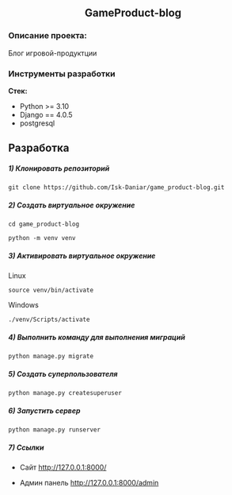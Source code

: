 <h2 align="center">GameProduct-blog</h2>

### Описание проекта:
Блог игровой-продуктции


### Инструменты разработки

 **Стек:**
 - Python >= 3.10
 - Django == 4.0.5
 - postgresql

## Разработка

##### 1) Клонировать репозиторий

    git clone https://github.com/Isk-Daniar/game_product-blog.git

##### 2) Создать виртуальное окружение

    cd game_product-blog
    
    python -m venv venv

##### 3) Активировать виртуальное окружение
    
Linux

    source venv/bin/activate
    
Windows

    ./venv/Scripts/activate

##### 4) Выполнить команду для выполнения миграций

    python manage.py migrate
    
##### 5) Создать суперпользователя

    python manage.py createsuperuser
    
##### 6) Запустить сервер

    python manage.py runserver

##### 7) Ссылки

- Сайт http://127.0.0.1:8000/

- Админ панель http://127.0.0.1:8000/admin

